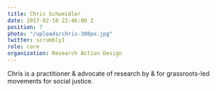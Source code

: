 ```yaml
---
title: Chris Schweidler
date: 2017-02-10 22:46:00 Z
position: 7
photo: "/uploads/chris-300px.jpg"
twitter: scrumbly1
role: core
organization: Research Action Design
---
```


Chris is a practitioner & advocate of research by & for grassroots-led movements for social justice.